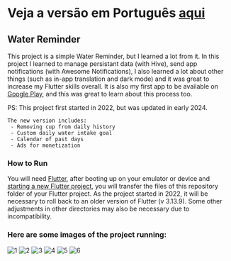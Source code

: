 # Veja a versão em Português <a href="README-ptbr.md">aqui</a>

## Water Reminder

This project is a simple Water Reminder, but I learned a lot from it. In this project I learned to manage persistant data (with Hive), send app notifications (with Awesome Notifications), I also learned a lot about other things (such as in-app translation and dark mode) and it was great to increase my Flutter skills overall. It is also my first app to be available on <a href="https://play.google.com/store/apps/details?id=com.ruanemanuell.water_reminder">Google Play</a>, and this was great to learn about this process too.

PS: This project first started in 2022, but was updated in early 2024.

    The new version includes:
     - Removing cup from daily history
     - Custom daily water intake goal
     - Calendar of past days
     - Ads for monetization
    
### How to Run

You will need <a href="https://docs.flutter.dev/get-started/install">Flutter</a>, after booting up on your emulator or device and <a href="https://docs.flutter.dev/get-started/codelab">starting a new Flutter project</a>, you will transfer the files of this repository folder of your Flutter project. As the project started in 2022, it will be necessary to roll back to an 
older version of Flutter (v 3.13.9). Some other adjustments in other directories may also be necessary due to incompatibility.

### Here are some images of the project running:

![1](https://github.com/RuanEmanuell/waterreminder/assets/113607857/3c73b0f5-b495-44a5-91d0-9d500eed221b)
![2](https://github.com/RuanEmanuell/waterreminder/assets/113607857/b5323aba-473e-47b8-809d-b837d613aa25)
![3](https://github.com/RuanEmanuell/waterreminder/assets/113607857/acdb3614-7591-498d-ac2f-436a9779e885)
![4](https://github.com/RuanEmanuell/waterreminder/assets/113607857/791eb7ce-3605-4af8-9c04-f2c4ab0940fb)
![5](https://github.com/RuanEmanuell/waterreminder/assets/113607857/f18dacc5-10d4-4010-a03b-cd20726136e8)
![6](https://github.com/RuanEmanuell/waterreminder/assets/113607857/55b91403-0911-43ee-8f98-48baf44c2757)
